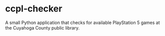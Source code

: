 # ccpl-checker
A small Python application that checks for available PlayStation 5 games at the Cuyahoga County public library.
